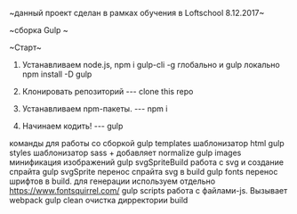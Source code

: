 ~данный проект сделан в рамках обучения в Loftschool 8.12.2017~

~cборка Gulp ~

~Старт~
1. Устанавливаем node.js,  npm i gulp-cli -g   глобально и gulp  локально npm install -D gulp

2. Клонировать репозиторий ---
      clone this repo

3. Устанавливаем npm-пакеты. ---
      npm i

4. Начинаем кодить! ---
      gulp 


  команды для работы со сборкой
gulp templates         шаблонизатор html
gulp styles            шаблонизатор sass + добавляет normalize
gulp images            минификация изображений
gulp svgSpriteBuild    работа с svg и создание спрайта
gulp svgSprite         перенос спрайта svg в build
gulp fonts       перенос шрифтов в build.  для генерации используем отдельно https://www.fontsquirrel.com/
gulp scripts           работа с файлами-js.  Вызывает webpack
gulp clean             очистка дирректории build

 

